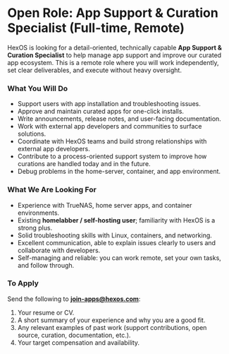 # Open Role: App Support & Curation Specialist (Full-time, Remote)

HexOS is looking for a detail-oriented, technically capable **App Support & Curation Specialist** to help manage app support and improve our curated app ecosystem. This is a remote role where you will work independently, set clear deliverables, and execute without heavy oversight.

### What You Will Do
- Support users with app installation and troubleshooting issues.
- Approve and maintain curated apps for one-click installs.
- Write announcements, release notes, and user-facing documentation.
- Work with external app developers and communities to surface solutions.
- Coordinate with HexOS teams and build strong relationships with external app developers.
- Contribute to a process-oriented support system to improve how curations are handled today and in the future.
- Debug problems in the home-server, container, and app environment.

### What We Are Looking For
- Experience with TrueNAS, home server apps, and container environments.
- Existing **homelabber / self-hosting user**; familiarity with HexOS is a strong plus.
- Solid troubleshooting skills with Linux, containers, and networking.
- Excellent communication, able to explain issues clearly to users and collaborate with developers.
- Self-managing and reliable: you can work remote, set your own tasks, and follow through.

### To Apply
Send the following to **join-apps@hexos.com**:
1. Your resume or CV.
2. A short summary of your experience and why you are a good fit.
3. Any relevant examples of past work (support contributions, open source, curation, documentation, etc.).
4. Your target compensation and availability.
